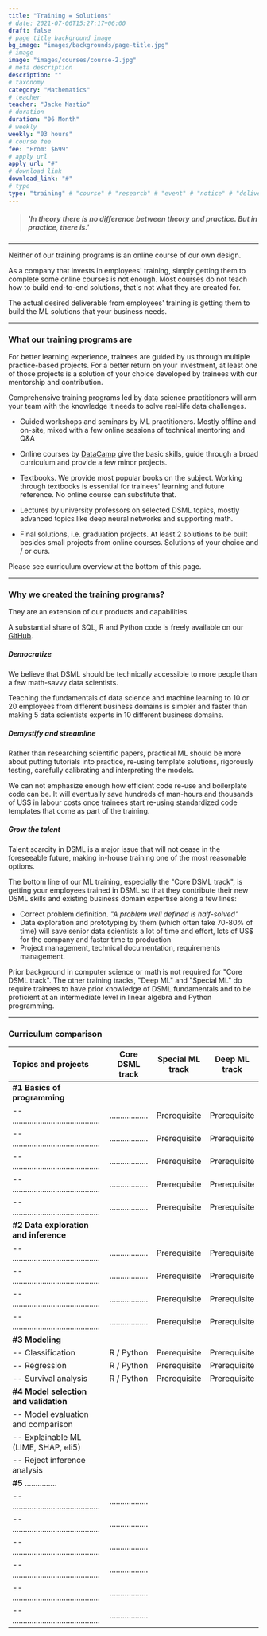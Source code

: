 ```yaml
---
title: "Training = Solutions"
# date: 2021-07-06T15:27:17+06:00
draft: false
# page title background image
bg_image: "images/backgrounds/page-title.jpg"
# image
image: "images/courses/course-2.jpg"
# meta description
description: ""
# taxonomy
category: "Mathematics"
# teacher
teacher: "Jacke Mastio"
# duration
duration: "06 Month"
# weekly
weekly: "03 hours"
# course fee
fee: "From: $699"
# apply url
apply_url: "#"
# download link
download_link: "#"
# type
type: "training" # "course" # "research" # "event" # "notice" # "deliverables" # "training"
---
```


> ##### _'In theory there is no difference between theory and practice. But in practice, there is.'_

***

Neither of our training programs is an online course of our own design.

As a company that invests in employees' training, simply getting them to
complete some online courses is not enough. Most courses do not teach how to
build end-to-end solutions, that's not what they are created for.

The actual desired deliverable from employees' training is getting them to
build the ML solutions that your business needs.

***

### What our training programs are

For better learning experience, trainees are guided by us through multiple
practice-based projects. For a better return on your investment, at least
one of those projects is a solution of your choice developed by trainees
with our mentorship and contribution.

Comprehensive training programs led by data science practitioners will arm
your team with the knowledge it needs to solve real-life data challenges.

* Guided workshops and seminars by ML practitioners.
  Mostly offline and on-site, mixed with a few online sessions
  of technical mentoring and Q&A

* Online courses by [DataCamp](https://www.datacamp.com) give the basic
  skills, guide through a broad curriculum and provide a few minor projects.

* Textbooks. We provide most popular books on the subject.
  Working through textbooks is essential for trainees' learning and future
  reference. No online course can substitute that.

* Lectures by university professors on selected DSML topics, mostly
  advanced topics like deep neural networks and supporting math.

* Final solutions, i.e. graduation projects.
  At least 2 solutions to be built besides small projects from
  online courses. Solutions of your choice and / or ours.

Please see curriculum overview at the bottom of this page.

***

### Why we created the training programs?

They are an extension of our products and capabilities.

A substantial share of SQL, R and Python code is freely available on our
[GitHub](https://www.github.com/Qauzativ).

##### Democratize

We believe that DSML should be technically accessible to more people than
a few math-savvy data scientists.

Teaching the fundamentals of data science and machine learning to 10 or 20
employees from different business domains is simpler and faster than making
5 data scientists experts in 10 different business domains.

##### Demystify and streamline

Rather than researching scientific papers, practical ML should be more about
putting tutorials into practice, re-using template solutions, rigorously
testing, carefully calibrating and interpreting the models.

We can not emphasize enough how efficient code re-use and boilerplate code
can be. It will eventually save hundreds of man-hours and thousands of US$
in labour costs once trainees start re-using standardized code templates that
come as part of the training.

##### Grow the talent

Talent scarcity in DSML is a major issue that will not cease in the foreseeable
future, making in-house training one of the most reasonable options.

The bottom line of our ML training, especially the "Core DSML track", is getting
your employees trained in DSML so that they contribute their new DSML skills
and existing business domain expertise along a few lines:

* Correct problem definition. *"A problem well defined is half-solved"*
* Data exploration and prototyping by them (which often take 70-80% of time)
  will save senior data scientists a lot of time and effort, lots of US$ for
  the company and faster time to production
* Project management, technical documentation, requirements management.

Prior background in computer science or math is not required for "Core DSML track".
The other training tracks, "Deep ML" and "Special ML" do require trainees
to have prior knowledge of DSML fundamentals and to be proficient at an
intermediate level in linear algebra and Python programming.

***

### Curriculum comparison

| Topics and projects                          | Core DSML track    | Special ML track   | Deep ML track      |
|:-------------------------------------------- |:------------------:|:------------------:|:------------------:|
| **#1 Basics of programming**                 |                    |                    |                    |
| -- ......................................... | .................. | Prerequisite       | Prerequisite       |
| -- ......................................... | .................. | Prerequisite       | Prerequisite       |
| -- ......................................... | .................. | Prerequisite       | Prerequisite       |
| -- ......................................... | .................. | Prerequisite       | Prerequisite       |
| -- ......................................... | .................. | Prerequisite       | Prerequisite       |
| **#2 Data exploration and inference**        |                    |                    |                    |
| -- ......................................... | .................. | Prerequisite       | Prerequisite       |
| -- ......................................... | .................. | Prerequisite       | Prerequisite       |
| -- ......................................... | .................. | Prerequisite       | Prerequisite       |
| -- ......................................... | .................. | Prerequisite       | Prerequisite       |
| **#3 Modeling**                              |                    |                    |                    |
| -- Classification                            | R / Python         | Prerequisite       | Prerequisite       |
| -- Regression                                | R / Python         | Prerequisite       | Prerequisite       |
| -- Survival analysis                         | R / Python         | Prerequisite       | Prerequisite       |
| **#4 Model selection and validation**        |                    |                    |                    |
| -- Model evaluation and comparison           |                    |                    |                    |
| -- Explainable ML (LIME, SHAP, eli5)         |                    |                    |                    |
| -- Reject inference analysis                 |                    |                    |                    |
| **#5 ...............**                       |                    |                    |                    |
| -- ......................................... | .................. |                    |                    |
| -- ......................................... | .................. |                    |                    |
| -- ......................................... | .................. |                    |                    |
| -- ......................................... | .................. |                    |                    |
| -- ......................................... | .................. |                    |                    |
| -- ......................................... | .................. |                    |                    |
